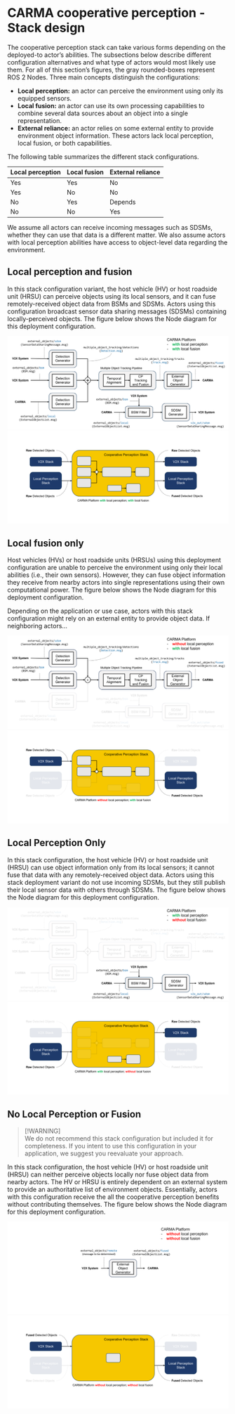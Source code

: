 # CARMA cooperative perception - Stack design

The cooperative perception stack can take various forms depending on the deployed-to actor’s abilities. The subsections
below describe different configuration alternatives and what type of actors would most likely use them. For all of this
section’s figures, the gray rounded-boxes represent ROS 2 Nodes. Three main concepts distinguish the configurations:

- **Local perception:** an actor can perceive the environment using only its equipped sensors.
- **Local fusion:** an actor can use its own processing capabilities to combine several data sources about an object
  into a single representation.
- **External reliance:** an actor relies on some external entity to provide environment object information. These
  actors lack local perception, local fusion, or both capabilities.

The following table summarizes the different stack configurations.

| Local perception | Local fusion | External reliance |
| ---------------- | ------------ | ----------------- |
| Yes              | Yes          | No                |
| Yes              | No           | No                |
| No               | Yes          | Depends           |
| No               | No           | Yes               |

We assume all actors can receive incoming messages such as SDSMs, whether they can use that data is a different matter.
We also assume actors with local perception abilities have access to object-level data regarding the environment.

## Local perception and fusion

In this stack configuration variant, the host vehicle (HV) or host roadside unit (HRSU) can perceive objects using its
local sensors, and it can fuse remotely-received object data from BSMs and SDSMs. Actors using this configuration
broadcast sensor data sharing messages (SDSMs) containing locally-perceived objects. The figure below shows the Node
diagram for this deployment configuration.

![](assets/carma_cooperative_perception_perception_fusion_node_diagram.png)
![](assets/carma_cooperative_perception_perception_fusion_system_diagram.png)

## Local fusion only

Host vehicles (HVs) or host roadside units (HRSUs) using this deployment configuration are unable to perceive the
environment using only their local abilities (i.e., their own sensors). However, they can fuse object information they
receive from nearby actors into single representations using their own computational power. The figure below shows the
Node diagram for this deployment configuration.

Depending on the application or use case, actors with this stack configuration might rely on an external entity to
provide object data. If neighboring actors…

![](assets/carma_cooperative_perception_no_perception_fusion_node_diagram.png)
![](assets/carma_cooperative_perception_no_perception_fusion_system_diagram.png)

## Local Perception Only

In this stack configuration, the host vehicle (HV) or host roadside unit (HRSU) can use object information only from
its local sensors; it cannot fuse that data with any remotely-received object data. Actors using this stack deployment
variant do not use incoming SDSMs, but they still publish their local sensor data with others through SDSMs. The figure
below shows the Node diagram for this deployment configuration.

![](assets/carma_cooperative_perception_perception_no_fusion_node_diagram.png)
![](assets/carma_cooperative_perception_perception_no_fusion_system_diagram.png)

## No Local Perception or Fusion

> [!WARNING]\
> We do not recommend this stack configuration but included it for completeness. If you intent to use this
> configuration in your application, we suggest you reevaluate your approach.

In this stack configuration, the host vehicle (HV) or host roadside unit (HRSU) can neither perceive objects locally
nor fuse object data from nearby actors. The HV or HRSU is entirely dependent on an external system to provide an
authoritative list of environment objects. Essentially, actors with this configuration receive the all the cooperative
perception benefits without contributing themselves. The figure below shows the Node diagram for this deployment
configuration.

![](assets/carma_cooperative_perception_no_perception_no_fusion_node_diagram.png)
![](assets/carma_cooperative_perception_no_perception_no_fusion_system_diagram.png)
